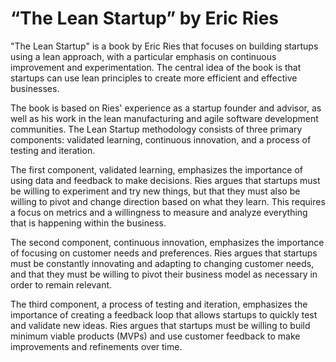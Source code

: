 # “The Lean Startup” by Eric Ries

"The Lean Startup" is a book by Eric Ries that focuses on building startups using a lean approach, with a particular emphasis on continuous improvement and experimentation. The central idea of the book is that startups can use lean principles to create more efficient and effective businesses.

The book is based on Ries' experience as a startup founder and advisor, as well as his work in the lean manufacturing and agile software development communities. The Lean Startup methodology consists of three primary components: validated learning, continuous innovation, and a process of testing and iteration.

The first component, validated learning, emphasizes the importance of using data and feedback to make decisions. Ries argues that startups must be willing to experiment and try new things, but that they must also be willing to pivot and change direction based on what they learn. This requires a focus on metrics and a willingness to measure and analyze everything that is happening within the business.

The second component, continuous innovation, emphasizes the importance of focusing on customer needs and preferences. Ries argues that startups must be constantly innovating and adapting to changing customer needs, and that they must be willing to pivot their business model as necessary in order to remain relevant.

The third component, a process of testing and iteration, emphasizes the importance of creating a feedback loop that allows startups to quickly test and validate new ideas. Ries argues that startups must be willing to build minimum viable products (MVPs) and use customer feedback to make improvements and refinements over time.
